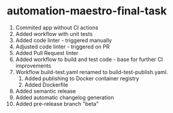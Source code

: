 # automation-maestro-final-task

1. Commited app without CI actions
2. Added workflow with unit tests
3. Added code linter - triggered manually
4. Adjusted code linter - triggered on PR
5. Added Pull Request linter
6. Added workflow to build and test code - base for further CI improvements
7. Workflow build-test.yaml renamed to build-test-publish.yaml. 
   1. Added publishing to Docker container registry
   2. Added Dockerfile
8. Added semantic release
9. Added automatic changelog generation
10. Added pre-release branch "beta"